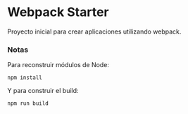# Webpack Starter

Proyecto inicial para crear aplicaciones utilizando webpack.

### Notas
Para reconstruir módulos de Node:
 ```
 npm install
 ``` 

Y para construir el build:

``` 
npm run build
 ```